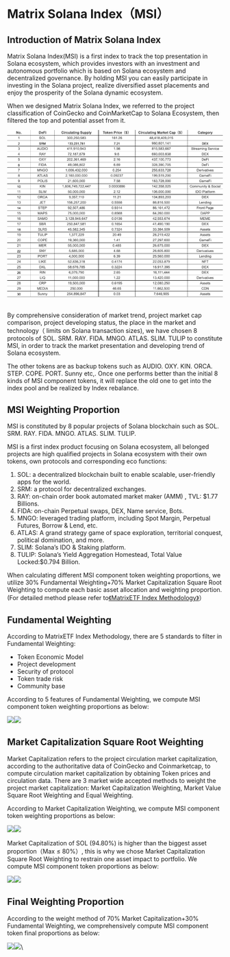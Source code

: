 # Matrix Solana Index（MSI）

## Introduction of Matrix Solana Index <a href="586f" id="586f"></a>

Matrix Solana Index(MSI) is a first index to track the top presentation in Solana ecosystem, which provides investors with an investment and autonomous portfolio which is based on Solana ecosystem and decentralized governance. By holding MSI you can easily participate in investing in the Solana project, realize diversified asset placements and enjoy the prosperity of the Solana dynamic ecosystem.

When we designed Matrix Solana Index, we referred to the project classification of CoinGecko and CoinMarketCap to Solana Ecosystem, then filtered the top and potential asset from it.

![](../.gitbook/assets/image.png)

\
By comprehensive consideration of market trend, project market cap comparison, project developing status, the place in the market and technology（ limits on Solana transaction sizes), we have chosen 8 protocols of SOL. SRM. RAY. FIDA. MNGO. ATLAS. SLIM. TULIP to constitute MSI, in order to track the market presentation and developing trend of Solana ecosystem.

The other tokens are as backup tokens such as AUDIO. OXY. KIN. ORCA. STEP. COPE. PORT. Sunny etc,. Once one performs better than the initial 8 kinds of MSI component tokens, it will replace the old one to get into the index pool and be realized by Index rebalance.

## MSI Weighting Proportion <a href="849d" id="849d"></a>

MSI is constituted by 8 popular projects of Solana blockchain such as SOL. SRM. RAY. FIDA. MNGO. ATLAS. SLIM. TULIP.

MSI is a first index product focusing on Solana ecosystem, all belonged projects are high qualified projects in Solana ecosystem with their own tokens, own protocols and corresponding eco functions:

1. SOL: a decentralized blockchain built to enable scalable, user-friendly apps for the world.
2. SRM:​​ a protocol for decentralized exchanges.
3. RAY: on-chain order book automated market maker (AMM) , TVL: $1.77 Billions.
4. FIDA: on-chain Perpetual swaps, DEX, Name service, Bots.
5. MNGO: leveraged trading platform, including Spot Margin, Perpetual Futures, Borrow & Lend, etc.
6. ATLAS: A grand strategy game of space exploration, territorial conquest, political domination, and more.
7. SLIM: Solana’s IDO & Staking platform.
8. TULIP: Solana’s Yield Aggregation Homestead, Total Value Locked:$0.794 Billion.

When calculating different MSI component token weighting proportions, we utilize 30% Fundamental Weighting+70% Market Capitalization Square Root Weighting to compute each basic asset allocation and weighting proportion. (For detailed method please refer to[《MatrixETF Index Methodology》](https://matrixetf.medium.com/matrixetf-index-methodology-d80e1f4860e8)）

## Fundamental Weighting <a href="a6f8" id="a6f8"></a>

According to MatrixETF Index Methodology, there are 5 standards to filter in Fundamental Weighting:

* Token Economic Model
* Project development
* Security of protocol
* Token trade risk
* Community base

According to 5 features of Fundamental Weighting, we compute MSI component token weighting proportions as below:

![](https://miro.medium.com/max/60/0\*0rJBrwgyVukqV95d?q=20)![](https://miro.medium.com/max/1400/0\*0rJBrwgyVukqV95d)

## Market Capitalization Square Root Weighting <a href="5419" id="5419"></a>

Market Capitalization refers to the project circulation market capitalization, according to the authoritative data of CoinGecko and Coinmarketcap, to compute circulation market capitalization by obtaining Token prices and circulation data. There are 3 market wide accepted methods to weight the project market capitalization: Market Capitalization Weighting, Market Value Square Root Weighting and Equal Weighting.

According to Market Capitalization Weighting, we compute MSI component token weighting proportions as below:

![](https://miro.medium.com/max/60/0\*evU69MlcI9R8PpiW?q=20)![](https://miro.medium.com/max/1400/0\*evU69MlcI9R8PpiW)

Market Capitalization of SOL (94.80%) is higher than the biggest asset proportion（Max ≤ 80%）, this is why we chose Market Capitalization Square Root Weighting to restrain one asset impact to portfolio. We compute MSI component token proportions as below:

![](https://miro.medium.com/max/60/0\*sDVxgO\_p1mB8Gpre?q=20)![](https://miro.medium.com/max/1400/0\*sDVxgO\_p1mB8Gpre)

## Final Weighting Proportion <a href="f33f" id="f33f"></a>

According to the weight method of 70% Market Capitalization+30% Fundamental Weighting, we comprehensively compute MSI component token final proportions as below:

![](https://miro.medium.com/max/60/0\*fNo6-kVqHFF4ztZF?q=20)![](https://miro.medium.com/max/1326/0\*fNo6-kVqHFF4ztZF)\


## &#x20;<a href="5c4d" id="5c4d"></a>
